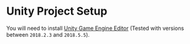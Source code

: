 # Unity Project Setup

You will need to install [Unity Game Engine Editor](https://unity3d.com/unity/editor) (Tested with versions between `2018.2.3` and `2018.5.5`).